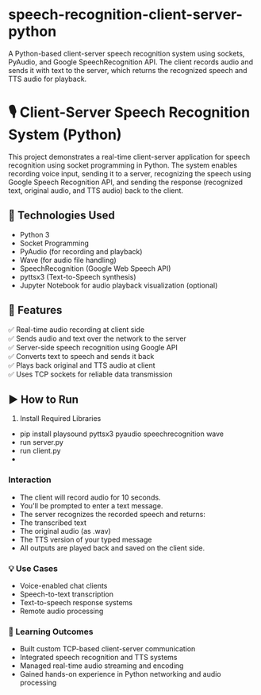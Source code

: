 # speech-recognition-client-server-python
A Python-based client-server speech recognition system using sockets, PyAudio, and Google SpeechRecognition API. The client records audio and sends it with text to the server, which returns the recognized speech and TTS audio for playback.


# 🎙️ Client-Server Speech Recognition System (Python)
This project demonstrates a real-time client-server application for speech recognition using socket programming in Python. The system enables recording voice input, sending it to a server, recognizing the speech using Google Speech Recognition API, and sending the response (recognized text, original audio, and TTS audio) back to the client.

## 🔧 Technologies Used
- Python 3
- Socket Programming
- PyAudio (for recording and playback)
- Wave (for audio file handling)
- SpeechRecognition (Google Web Speech API)
- pyttsx3 (Text-to-Speech synthesis)
- Jupyter Notebook for audio playback visualization (optional)

## 📌 Features
✅ Real-time audio recording at client side  
✅ Sends audio and text over the network to the server  
✅ Server-side speech recognition using Google API  
✅ Converts text to speech and sends it back  
✅ Plays back original and TTS audio at client  
✅ Uses TCP sockets for reliable data transmission

## ▶️ How to Run
1. Install Required Libraries
- pip install playsound pyttsx3 pyaudio speechrecognition wave
- run server.py
- run client.py
- 
### Interaction
- The client will record audio for 10 seconds.
- You'll be prompted to enter a text message.
- The server recognizes the recorded speech and returns:
- The transcribed text
- The original audio (as .wav)
- The TTS version of your typed message
- All outputs are played back and saved on the client side.

### 💡 Use Cases
- Voice-enabled chat clients
- Speech-to-text transcription
- Text-to-speech response systems
- Remote audio processing

### 🧠 Learning Outcomes
- Built custom TCP-based client-server communication
- Integrated speech recognition and TTS systems
- Managed real-time audio streaming and encoding
- Gained hands-on experience in Python networking and audio processing



